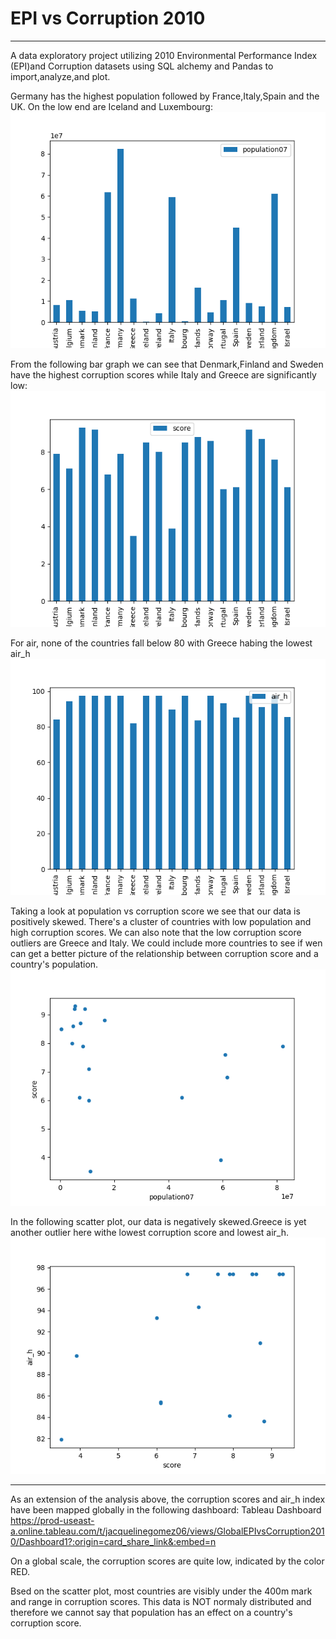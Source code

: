 # EPI vs Corruption 2010

***
A data exploratory project utilizing 2010 Environmental Performance Index (EPI)and Corruption datasets using SQL alchemy and Pandas to import,analyze,and plot.

Germany has the highest population followed by France,Italy,Spain and the UK. On the low end are Iceland and Luxembourg:
![Img1](https://github.com/JacquelineGomez06/EPI_2010/blob/main/images/country_pop.png "Country vs Population")

From the following bar graph we can see that Denmark,Finland and Sweden have the highest corruption scores while Italy and Greece are significantly low:
![Img2](https://github.com/JacquelineGomez06/EPI_2010/blob/main/images/country_score.png "Country vs Corruption Score")

For air, none of the countries fall below 80 with Greece habing the lowest air_h
![Img3](https://github.com/JacquelineGomez06/EPI_2010/blob/main/images/country_air.png "Country vs Air_H")

Taking a look at population vs corruption score we see that our data is positively skewed. There's a cluster of countries with low population and high corruption scores. We can also note that the low corruption score outliers are Greece and Italy. We could include more countries to see if wen can get a better picture of the relationship between corruption score and a country's population.
![Img4](https://github.com/JacquelineGomez06/EPI_2010/blob/main/images/pop_score.png "Population vs Corruption Score")

In the following scatter plot, our data is negatively skewed.Greece is yet another outlier here withe lowest corruption score and lowest air_h.
![Img5](https://github.com/JacquelineGomez06/EPI_2010/blob/main/images/air_score.png "Corruption Score vs Air_H")

***
As an extension of the analysis above, the corruption scores and air_h index have been mapped globally in the following dashboard:
Tableau Dashboard 
https://prod-useast-a.online.tableau.com/t/jacquelinegomez06/views/GlobalEPIvsCorruption2010/Dashboard1?:origin=card_share_link&:embed=n

On a global scale, the corruption scores are quite low, indicated by the color RED.

Bsed on the scatter plot, most countries are visibly under the 400m mark and range in corruption scores. This data is NOT normaly distributed and therefore we cannot say that population has an effect on a country's corruption score.